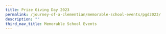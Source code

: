 ```yaml
---
title: Prize Giving Day 2023
permalink: /journey-of-a-clementian/memorable-school-events/pgd2023/
description: ""
third_nav_title: Memorable School Events
---
```

